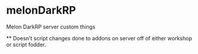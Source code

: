 # melonDarkRP
Melon DarkRP server custom things

** Doesn't script changes done to addons on server off of either workshop or script fodder.
